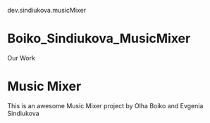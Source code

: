dev.sindiukova.musicMixer
# Boiko_Sindiukova_MusicMixer
Our Work

# Music Mixer

This is an awesome Music Mixer project by Olha Boiko and Evgenia Sindiukova
